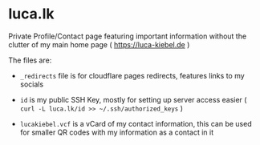 # luca.lk

Private Profile/Contact page featuring important information without the clutter of my main home page ( https://luca-kiebel.de )

The files are:
 - `_redirects` file is for cloudflare pages redirects, features links to my socials

 - `id` is my public SSH Key, mostly for setting up server access easier ( `curl -L luca.lk/id >> ~/.ssh/authorized_keys` )

 - `lucakiebel.vcf` is a vCard of my contact information, this can be used for smaller QR codes with my information as a contact in it

